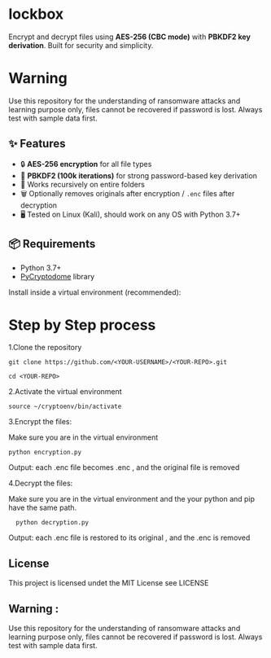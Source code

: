 # lockbox
Encrypt and decrypt files using **AES-256 (CBC mode)** with **PBKDF2 key derivation**.   Built for security and simplicity.

# Warning 
Use this repository for the understanding of ransomware attacks and learning purpose only, files cannot be recovered if password is lost. 
Always test with sample data first.

## ✨ Features

- 🔒 **AES-256 encryption** for all file types  
- 🔑 **PBKDF2 (100k iterations)** for strong password-based key derivation  
- 📂 Works recursively on entire folders  
- 🗑️ Optionally removes originals after encryption / `.enc` files after decryption  
- 🖥️ Tested on Linux (Kali), should work on any OS with Python 3.7+

## 📦 Requirements

- Python 3.7+  
- [PyCryptodome](https://pycryptodome.readthedocs.io/) library  

Install inside a virtual environment (recommended):


# Step by Step process
 1.Clone the repository
 
    git clone https://github.com/<YOUR-USERNAME>/<YOUR-REPO>.git
 
    cd <YOUR-REPO>
 2.Activate the virtual environment

    source ~/cryptoenv/bin/activate
3.Encrypt the files:

  Make sure you are in the virtual environment
   
    python encryption.py

  Output: each .enc file becomes <filename>.enc , and the original file is removed

4.Decrypt the files:

   Make sure you are in the virtual environment and the your python and pip have the same path.

      python decryption.py
  Output: each .enc file is restored to its original , and the .enc is removed

  ## License
  This project is licensed undet the MIT License
  see LICENSE 

## Warning : 
Use this repository for the understanding of ransomware attacks and learning purpose only, files cannot be recovered if password is lost. 
Always test with sample data first.
